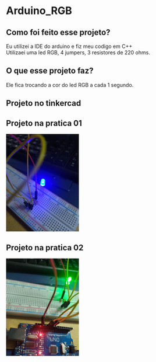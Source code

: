 # Arduino_RGB

## Como foi feito esse projeto?
Eu utilizei a IDE do arduino e fiz meu codigo em C++ <br>
Utilizaei uma led RGB, 4 jumpers, 3 resistores de 220 ohms.

## O que esse projeto faz?
Ele fica trocando a cor do led RGB a cada 1 segundo. <br>

## Projeto no tinkercad

## Projeto na pratica 01
<img src="https://raw.githubusercontent.com/Tiodevs/Arduino_RGB/main/Led_RGB.jpeg" width="200">

## Projeto na pratica 02
<img src="https://raw.githubusercontent.com/Tiodevs/Arduino_RGB/main/Pinos_no_arduino.jpeg" width="200">
